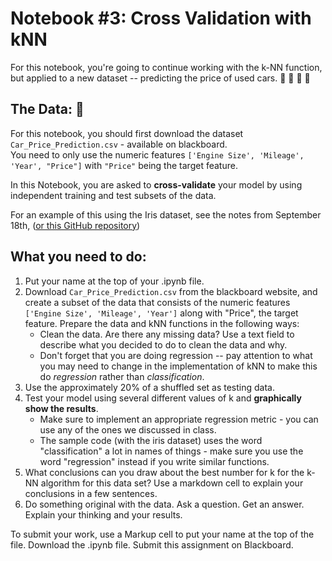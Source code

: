 # Notebook #3: Cross Validation with kNN

For this notebook, you're going to continue working with the k-NN function, but applied to a new dataset -- predicting the price of used cars. :articulated_lorry: :red_car: :taxi: :bus:

## The Data: :blue_car:

For this notebook, you should first download the dataset `Car_Price_Prediction.csv` - available on blackboard.  
You need to only use the numeric features `['Engine Size', 'Mileage', 'Year', "Price"]` with `"Price"` being the target feature.

In this Notebook, you are asked to **cross-validate** your model by using independent training and test subsets of the data. 

For an example of this using the Iris dataset, see the notes from September 18th, ([or this GitHub repository](https://github.com/urness/CS167Fall2025/blob/main/Day08_Metrics_and_Testing.ipynb))

## What you need to do: 
1. Put your name at the top of your .ipynb file.
2. Download `Car_Price_Prediction.csv` from the blackboard website, and create a subset of the data that consists of the numeric features `['Engine Size', 'Mileage', 'Year']` along with "Price", the target feature. Prepare the data and kNN functions in the following ways:
    - Clean the data. Are there any missing data? Use a text field to describe what you decided to do to clean the data and why.
    - Don't forget that you are doing regression -- pay attention to what you may need to change in the implementation of kNN to make this do *regression* rather than *classification*.
3. Use the approximately 20% of a shuffled set as testing data. 
4. Test your model using several different values of k and **graphically show the results**.
    - Make sure to implement an appropriate regression metric - you can use any of the ones we discussed in class. 
    - The sample code (with the iris dataset) uses the word "classification" a lot in names of things - make sure you use the word "regression" instead if you write similar functions.
5. What conclusions can you draw about the best number for k for the k-NN algorithm for this data set? Use a markdown cell to explain your conclusions in a few sentences.
6. Do something original with the data. Ask a question. Get an answer. Explain your thinking and your results.

To submit your work, use a Markup cell to put your name at the top of the file. Download the .ipynb file. Submit this assignment on Blackboard.
